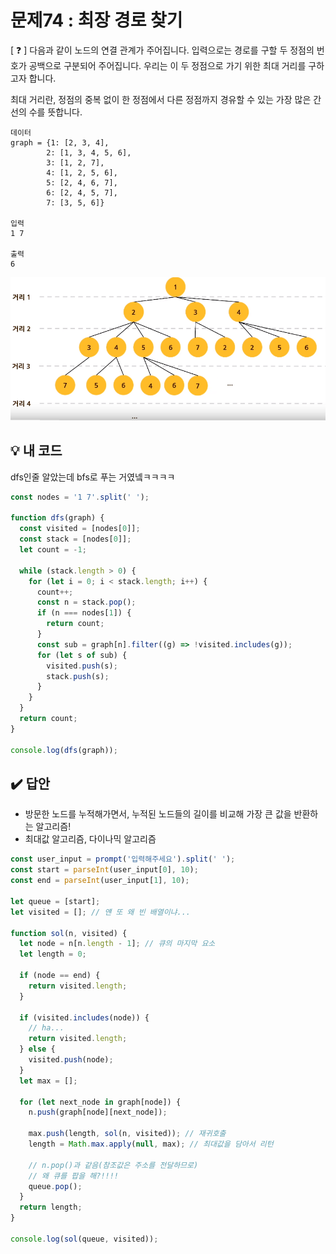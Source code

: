 # 문제74 : 최장 경로 찾기

[ ❓ ] 다음과 같이 노드의 연결 관계가 주어집니다.
입력으로는 경로를 구할 두 정점의 번호가 공백으로 구분되어 주어집니다.
우리는 이 두 정점으로 가기 위한 최대 거리를 구하고자 합니다.

최대 거리란, 정점의 중복 없이 한 정점에서 다른 정점까지 경유할 수 있는 가장 많은 간선의 수를 뜻합니다.

```
데이터
graph = {1: [2, 3, 4],
		2: [1, 3, 4, 5, 6],
		3: [1, 2, 7],
		4: [1, 2, 5, 6],
		5: [2, 4, 6, 7],
		6: [2, 4, 5, 7],
		7: [3, 5, 6]}

입력
1 7

출력
6
```

![](./../img/074-bfs.PNG)

## 💡 내 코드

dfs인줄 알았는데 bfs로 푸는 거였넼ㅋㅋㅋㅋ

```js
const nodes = '1 7'.split(' ');

function dfs(graph) {
  const visited = [nodes[0]];
  const stack = [nodes[0]];
  let count = -1;

  while (stack.length > 0) {
    for (let i = 0; i < stack.length; i++) {
      count++;
      const n = stack.pop();
      if (n === nodes[1]) {
        return count;
      }
      const sub = graph[n].filter((g) => !visited.includes(g));
      for (let s of sub) {
        visited.push(s);
        stack.push(s);
      }
    }
  }
  return count;
}

console.log(dfs(graph));
```

## ✔️ 답안

- 방문한 노드를 누적해가면서, 누적된 노드들의 길이를 비교해 가장 큰 값을 반환하는 알고리즘!
- 최대값 알고리즘, 다이나믹 알고리즘

```js
const user_input = prompt('입력해주세요').split(' ');
const start = parseInt(user_input[0], 10);
const end = parseInt(user_input[1], 10);

let queue = [start];
let visited = []; // 얜 또 왜 빈 배열이냐...

function sol(n, visited) {
  let node = n[n.length - 1]; // 큐의 마지막 요소
  let length = 0;

  if (node == end) {
    return visited.length;
  }

  if (visited.includes(node)) {
    // ha...
    return visited.length;
  } else {
    visited.push(node);
  }
  let max = [];

  for (let next_node in graph[node]) {
    n.push(graph[node][next_node]);

    max.push(length, sol(n, visited)); // 재귀호출
    length = Math.max.apply(null, max); // 최대값을 담아서 리턴

    // n.pop()과 같음(참조값은 주소를 전달하므로)
    // 왜 큐를 팝을 해?!!!!
    queue.pop();
  }
  return length;
}

console.log(sol(queue, visited));
```
